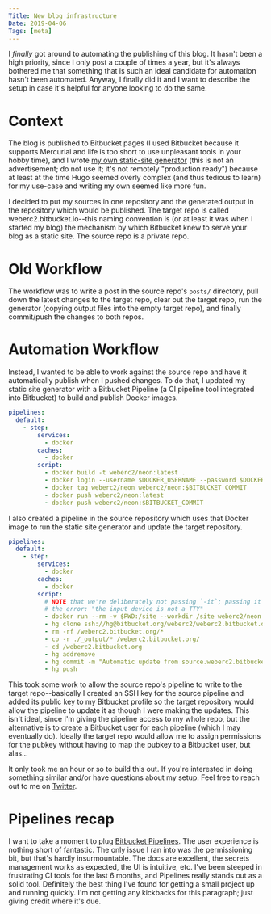 ```yaml
---
Title: New blog infrastructure
Date: 2019-04-06
Tags: [meta]
---
```


I *finally* got around to automating the publishing of this blog. It hasn't
been a high priority, since I only post a couple of times a year, but it's
always bothered me that something that is such an ideal candidate for
automation hasn't been automated. Anyway, I finally did it and I want to
describe the setup in case it's helpful for anyone looking to do the same.

<!-- more -->

<!--
NOTE: headers start at h3 b/c h1 is for site header and h2 is for post title
-->

# Context

The blog is published to Bitbucket pages (I used Bitbucket because it supports
Mercurial and life is too short to use unpleasant tools in your hobby time),
and I wrote [my own static-site generator][0] (this is not an advertisement; do
not use it; it's not remotely "production ready") because at least at the time
Hugo seemed overly complex (and thus tedious to learn) for my use-case and
writing my own seemed like more fun.

I decided to put my sources in one repository and the generated output in the
repository which would be published. The target repo is called
weberc2.bitbucket.io--this naming convention is (or at least it was when I
started my blog) the mechanism by which Bitbucket knew to serve your blog as a
static site. The source repo is a private repo.

# Old Workflow

The workflow was to write a post in the source repo's `posts/` directory, pull
down the latest changes to the target repo, clear out the target repo, run the
generator (copying output files into the empty target repo), and finally
commit/push the changes to both repos.

# Automation Workflow

Instead, I wanted to be able to work against the source repo and have it
automatically publish when I pushed changes. To do that, I updated my static
site generator with a Bitbucket Pipeline (a CI pipeline tool integrated into
Bitbucket) to build and publish Docker images.

```yaml
pipelines:
  default:
    - step:
        services:
          - docker
        caches:
          - docker
        script:
          - docker build -t weberc2/neon:latest .
          - docker login --username $DOCKER_USERNAME --password $DOCKER_PASSWORD
          - docker tag weberc2/neon weberc2/neon:$BITBUCKET_COMMIT
          - docker push weberc2/neon:latest
          - docker push weberc2/neon:$BITBUCKET_COMMIT
```

I also created a pipeline in the source repository which uses that Docker image
to run the static site generator and update the target repository.

```yaml
pipelines:
  default:
    - step:
        services:
          - docker
        caches:
          - docker
        script:
          # NOTE that we're deliberately not passing `-it`; passing it yields
          # the error: "the input device is not a TTY"
          - docker run --rm -v $PWD:/site --workdir /site weberc2/neon neon build
          - hg clone ssh://hg@bitbucket.org/weberc2/weberc2.bitbucket.org /weberc2.bitbucket.org
          - rm -rf /weberc2.bitbucket.org/*
          - cp -r ./_output/* /weberc2.bitbucket.org/
          - cd /weberc2.bitbucket.org
          - hg addremove
          - hg commit -m "Automatic update from source.weberc2.bitbucket.org @ $BITBUCKET_COMMIT"
          - hg push
```

This took some work to allow the source repo's pipeline to write to the target
repo--basically I created an SSH key for the source pipeline and added its
public key to my Bitbucket profile so the target repository would allow the
pipeline to update it as though I were making the updates. This isn't ideal,
since I'm giving the pipeline access to my whole repo, but the alternative is
to create a Bitbucket user for each pipeline (which I may eventually do).
Ideally the target repo would allow me to assign permissions for the pubkey
without having to map the pubkey to a Bitbucket user, but alas...

It only took me an hour or so to build this out. If you're interested in doing
something similar and/or have questions about my setup. Feel free to reach out
to me on [Twitter][1].

# Pipelines recap

I want to take a moment to plug [Bitbucket Pipelines][2]. The user experience
is nothing short of fantastic. The only issue I ran into was the permissioning
bit, but that's hardly insurmountable. The docs are excellent, the secrets
management works as expected, the UI is intuitive, etc. I've been steeped in
frustrating CI tools for the last 6 months, and Pipelines really stands out as
a solid tool. Definitely the best thing I've found for getting a small project
up and running quickly. I'm not getting any kickbacks for this paragraph; just
giving credit where it's due.

[0]: https://bitbucket.org/weberc2/neon
[1]: https://twitter.com/weberc2
[2]: https://www.bitbucket.org/product/features/pipelines
